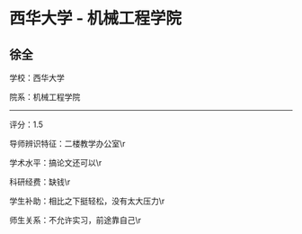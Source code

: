 # 西华大学 - 机械工程学院

## 徐全

学校：西华大学

院系：机械工程学院

* * *

评分：1.5

导师辨识特征：二楼教学办公室\r

学术水平：搞论文还可以\r

科研经费：缺钱\r

学生补助：相比之下挺轻松，没有太大压力\r

师生关系：不允许实习，前途靠自己\r